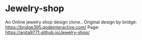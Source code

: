 # Jewelry-shop

An Online jewelry shop design clone..
Original design by bridge: https://bridge395.qodeinteractive.com/
Page: https://anita9771.github.io/Jewelry-shop/
